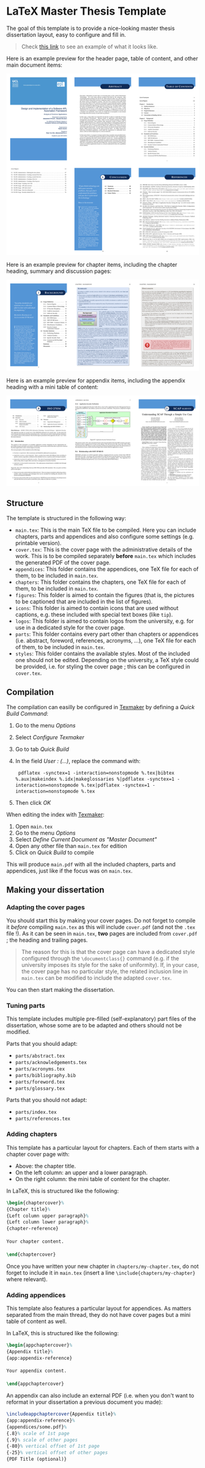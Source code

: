 # LaTeX Master Thesis Template

The goal of this template is to provide a nice-looking master thesis dissertation layout, easy to configure and fill in.

> Check [this link](https://dial.uclouvain.be/memoire/ucl/fr/object/thesis:8128) to see an example of what it looks like.

Here is an example preview for the header page, table of content, and other main document items:

![](doc/preview-main.png)

Here is an example preview for chapter items, including the chapter heading, summary and discussion pages:

![](doc/preview-chapter.png)

Here is an example preview for appendix items, including the appendix heading with a mini table of content:

![](doc/preview-appendix.png)


## Structure

The template is structured in the following way:

- `main.tex`: This is the main TeX file to be compiled. Here you can include chapters, parts and appendices and also configure some settings (e.g. printable version).
- `cover.tex`: This is the cover page with the administrative details of the work. This is to be compiled separately **before** `main.tex` which includes the generated PDF of the cover page.
- `appendices`: This folder contains the appendices, one TeX file for each of them, to be included in `main.tex`.
- `chapters`: This folder contains the chapters, one TeX file for each of them, to be included in `main.tex`.
- `figures`: This folder is aimed to contain the figures (that is, the pictures to be captioned that are included in the list of figures).
- `icons`: This folder is aimed to contain icons that are used without captions, e.g. these included with special text boxes (like `tip`).
- `logos`: This folder is aimed to contain logos from the university, e.g. for use in a dedicated style for the cover page.
- `parts`: This folder contains every part other than chapters or appendices (i.e. abstract, foreword, references, acronyms, ...), one TeX file for each of them, to be included in `main.tex`.
- `styles`: This folder contains the available styles. Most of the included one should not be edited. Depending on the university, a TeX style could be provided, i.e. for styling the cover page ; this can be configured in `cover.tex`.

## Compilation

The compilation can easilly be configured in [Texmaker](https://en.wikipedia.org/wiki/Texmaker) by defining a *Quick Build Command*:

1. Go to the menu *Options*
2. Select *Configure Texmaker*
3. Go to tab *Quick Build*
4. In the field *User : (...)*, replace the command with:

        pdflatex -synctex=1 -interaction=nonstopmode %.tex|bibtex %.aux|makeindex %.idx|makeglossaries %|pdflatex -synctex=1 -interaction=nonstopmode %.tex|pdflatex -synctex=1 -interaction=nonstopmode %.tex

5. Then click *OK*

When editing the index with [Texmaker](https://en.wikipedia.org/wiki/Texmaker):

1. Open `main.tex`
2. Go to the menu *Options*
3. Select *Define Current Document as "Master Document"*
4. Open any other file than `main.tex` for edition
5. Click on *Quick Build* to compile

This will produce `main.pdf` with all the included chapters, parts and appendices, just like if the focus was on `main.tex`.

## Making your dissertation

### Adapting the cover pages

You should start this by making your cover pages. Do not forget to compile it *before* compiling `main.tex` as this will include `cover.pdf` (and not the `.tex` file !). As it can be seen in `main.tex`, **two** pages are included from `cover.pdf` ; the heading and trailing pages.

> The reason for this is that the cover page can have a dedicated style configured through the `\documentclass{}` command (e.g. if the university imposes its style for the sake of uniformity). If, in your case, the cover page has no particular style, the related inclusion line in `main.tex` can be modified to include the adapted `cover.tex`.

You can then start making the dissertation.

### Tuning parts

This template includes multiple pre-filled (self-explanatory) part files of the dissertation, whose some are to be adapted and others should not be modified.

Parts that you should adapt:

- `parts/abstract.tex`
- `parts/acknowledgements.tex`
- `parts/acronyms.tex`
- `parts/bibliography.bib`
- `parts/foreword.tex`
- `parts/glossary.tex`

Parts that you should not adapt:

- `parts/index.tex`
- `parts/references.tex`

### Adding chapters

This template has a particular layout for chapters. Each of them starts with a chapter cover page with:

- Above: the chapter title.
- On the left column: an upper and a lower paragraph.
- On the right column: the mini table of content for the chapter.

In LaTeX, this is structured like the following:

```latex
\begin{chaptercover}%
{Chapter title}%
{Left column upper paragraph}%
{Left column lower paragraph}%
{chapter-reference}

Your chapter content.

\end{chaptercover}
```

Once you have written your new chapter in `chapters/my-chapter.tex`, do not forget to include it in `main.tex` (insert a line `\include{chapters/my-chapter}` where relevant).

### Adding appendices

This template also features a particular layout for appendices. As matters separated from the main thread, they do not have cover pages but a mini table of content as well.

In LaTeX, this is structured like the following:

```latex
\begin{appchaptercover}%
{Appendix title}%
{app:appendix-reference}

Your appendix content.

\end{appchaptercover}
```

An appendix can also include an external PDF (i.e. when you don't want to reformat in your dissertation a previous document you made):

```latex
\includeappchaptercover{Appendix title}%
{app:appendix-reference}%
{appendices/some.pdf}%
{.8}% scale of 1st page
{.9}% scale of other pages
{-80}% vertical offset of 1st page
{-25}% vertical offset of other pages
{PDF Title (optional)}
```
